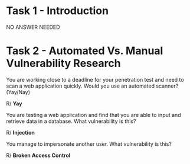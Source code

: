 # Task 1 - Introduction

NO ANSWER NEEDED

# Task 2 - Automated Vs. Manual Vulnerability Research 


You are working close to a deadline for your penetration test and need to scan a web application quickly. Would you use an automated scanner? (Yay/Nay)

R/ **Yay**


You are testing a web application and find that you are able to input and retrieve data in a database.  What vulnerability is this?

R/ **Injection**


You manage to impersonate another user. What vulnerability is this?

R/ **Broken Access Control**

